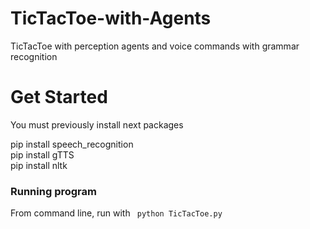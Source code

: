 # TicTacToe-with-Agents
TicTacToe with perception agents and voice commands with grammar recognition

<h1> Get Started </h1>

You must previously install next packages

pip install speech_recognition <br>
pip install gTTS <br>
pip install nltk <br>

<h3> Running program </h3>

From command line, run with <code> python TicTacToe.py </code>
